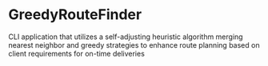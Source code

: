 # GreedyRouteFinder
CLI application that utilizes a self-adjusting heuristic algorithm merging nearest neighbor and greedy strategies to enhance route planning based on client requirements for on-time deliveries
